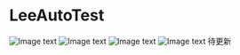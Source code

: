 # LeeAutoTest
![Image text](https://jmlin.cn/LAT/easyreadme.png)
![Image text](https://jmlin.cn/LAT/interdoc.png)
![Image text](https://jmlin.cn/LAT/webdoc.png)
![Image text](https://jmlin.cn/LAT/appdoc.png)
待更新
